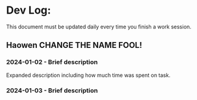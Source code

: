# Dev Log:

This document must be updated daily every time you finish a work session.

## Haowen CHANGE THE NAME FOOL!

### 2024-01-02 - Brief description
Expanded description including how much time was spent on task.

### 2024-01-03 - Brief description
